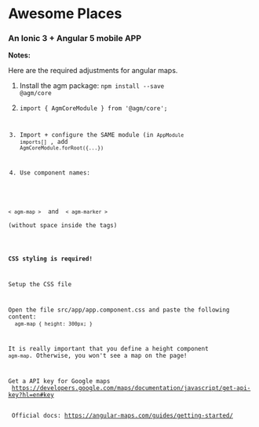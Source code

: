 # Awesome Places

### An Ionic 3 + Angular 5 mobile APP

<b>Notes:</b>

Here are the required adjustments for angular maps.

1) Install the agm package: <code>npm install --save @agm/core</code>
 
2) <code>import { AgmCoreModule } from '@agm/core'; 

3) Import + configure the SAME module (in <code>AppModule  imports[]</code> , add <code>AgmCoreModule.forRoot({...})</code>

4) Use component names:
<code> 
< agm-map ></code>  and  <code>< agm-marker ></code> <br>
(without space inside the tags)
<br>

<b>CSS styling is required!</b>

Setup the CSS file

Open the file src/app/app.component.css and paste the following content:<br>
<code>
agm-map {
  height: 300px;
}
</code>

It is really important that you define a height component `agm-map`. Otherwise, you won't see a map on the page!

Get a API key for Google maps<br>
https://developers.google.com/maps/documentation/javascript/get-api-key?hl=en#key
<br><br>
Official docs:
https://angular-maps.com/guides/getting-started/